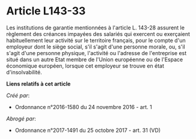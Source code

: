 # Article L143-33

Les institutions de garantie mentionnées à l'article L. 143-28 assurent le règlement des créances impayées des salariés qui
exercent ou exerçaient habituellement leur activité sur le territoire français, pour le compte d'un employeur dont le siège
social, s'il s'agit d'une personne morale, ou, s'il s'agit d'une personne physique, l'activité ou l'adresse de l'entreprise
est situé dans un autre Etat membre de l'Union européenne ou de l'Espace économique européen, lorsque cet employeur se trouve
en état d'insolvabilité.

**Liens relatifs à cet article**

_Créé par_:

  - Ordonnance n°2016-1580 du 24 novembre 2016 - art. 1

_Abrogé par_:

  - Ordonnance n°2017-1491 du 25 octobre 2017 - art. 31 (VD)
